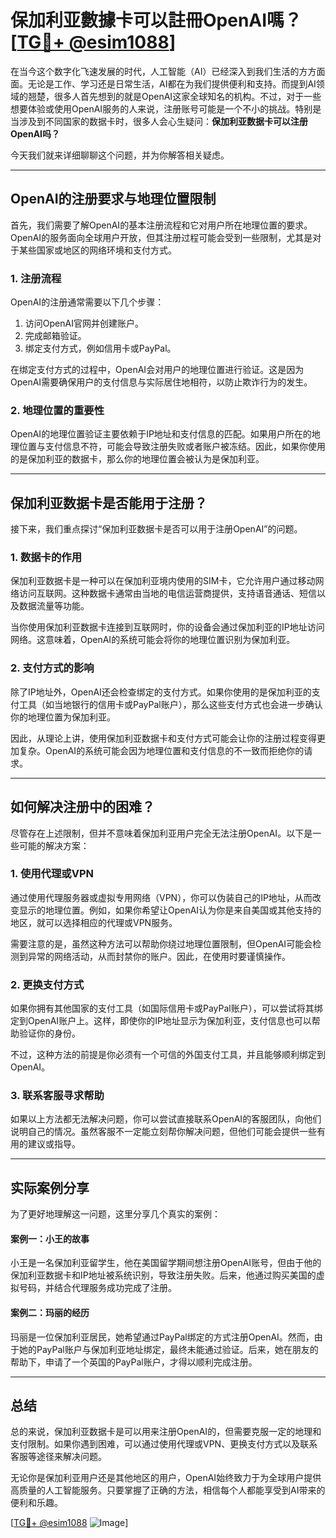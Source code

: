 # 保加利亚數據卡可以註冊OpenAI嗎？[[TG💪+ @esim1088](https://t.me/s/esim1088)]

在当今这个数字化飞速发展的时代，人工智能（AI）已经深入到我们生活的方方面面。无论是工作、学习还是日常生活，AI都在为我们提供便利和支持。而提到AI领域的翘楚，很多人首先想到的就是OpenAI这家全球知名的机构。不过，对于一些想要体验或使用OpenAI服务的人来说，注册账号可能是一个不小的挑战。特别是当涉及到不同国家的数据卡时，很多人会心生疑问：**保加利亚数据卡可以注册OpenAI吗？**

今天我们就来详细聊聊这个问题，并为你解答相关疑虑。

---

## OpenAI的注册要求与地理位置限制

首先，我们需要了解OpenAI的基本注册流程和它对用户所在地理位置的要求。OpenAI的服务面向全球用户开放，但其注册过程可能会受到一些限制，尤其是对于某些国家或地区的网络环境和支付方式。

### 1. **注册流程**
OpenAI的注册通常需要以下几个步骤：
1. 访问OpenAI官网并创建账户。
2. 完成邮箱验证。
3. 绑定支付方式，例如信用卡或PayPal。

在绑定支付方式的过程中，OpenAI会对用户的地理位置进行验证。这是因为OpenAI需要确保用户的支付信息与实际居住地相符，以防止欺诈行为的发生。

### 2. **地理位置的重要性**
OpenAI的地理位置验证主要依赖于IP地址和支付信息的匹配。如果用户所在的地理位置与支付信息不符，可能会导致注册失败或者账户被冻结。因此，如果你使用的是保加利亚的数据卡，那么你的地理位置会被认为是保加利亚。

---

## 保加利亚数据卡是否能用于注册？

接下来，我们重点探讨“保加利亚数据卡是否可以用于注册OpenAI”的问题。

### 1. **数据卡的作用**
保加利亚数据卡是一种可以在保加利亚境内使用的SIM卡，它允许用户通过移动网络访问互联网。这种数据卡通常由当地的电信运营商提供，支持语音通话、短信以及数据流量等功能。

当你使用保加利亚数据卡连接到互联网时，你的设备会通过保加利亚的IP地址访问网络。这意味着，OpenAI的系统可能会将你的地理位置识别为保加利亚。

### 2. **支付方式的影响**
除了IP地址外，OpenAI还会检查绑定的支付方式。如果你使用的是保加利亚的支付工具（如当地银行的信用卡或PayPal账户），那么这些支付方式也会进一步确认你的地理位置为保加利亚。

因此，从理论上讲，使用保加利亚数据卡和支付方式可能会让你的注册过程变得更加复杂。OpenAI的系统可能会因为地理位置和支付信息的不一致而拒绝你的请求。

---

## 如何解决注册中的困难？

尽管存在上述限制，但并不意味着保加利亚用户完全无法注册OpenAI。以下是一些可能的解决方案：

### 1. **使用代理或VPN**
通过使用代理服务器或虚拟专用网络（VPN），你可以伪装自己的IP地址，从而改变显示的地理位置。例如，如果你希望让OpenAI认为你是来自美国或其他支持的地区，就可以选择相应的代理或VPN服务。

需要注意的是，虽然这种方法可以帮助你绕过地理位置限制，但OpenAI可能会检测到异常的网络活动，从而封禁你的账户。因此，在使用时要谨慎操作。

### 2. **更换支付方式**
如果你拥有其他国家的支付工具（如国际信用卡或PayPal账户），可以尝试将其绑定到OpenAI账户上。这样，即使你的IP地址显示为保加利亚，支付信息也可以帮助验证你的身份。

不过，这种方法的前提是你必须有一个可信的外国支付工具，并且能够顺利绑定到OpenAI。

### 3. **联系客服寻求帮助**
如果以上方法都无法解决问题，你可以尝试直接联系OpenAI的客服团队，向他们说明自己的情况。虽然客服不一定能立刻帮你解决问题，但他们可能会提供一些有用的建议或指导。

---

## 实际案例分享

为了更好地理解这一问题，这里分享几个真实的案例：

#### 案例一：小王的故事
小王是一名保加利亚留学生，他在美国留学期间想注册OpenAI账号，但由于他的保加利亚数据卡和IP地址被系统识别，导致注册失败。后来，他通过购买美国的虚拟号码，并结合代理服务成功完成了注册。

#### 案例二：玛丽的经历
玛丽是一位保加利亚居民，她希望通过PayPal绑定的方式注册OpenAI。然而，由于她的PayPal账户与保加利亚地址绑定，最终未能通过验证。后来，她在朋友的帮助下，申请了一个英国的PayPal账户，才得以顺利完成注册。

---

## 总结

总的来说，保加利亚数据卡是可以用来注册OpenAI的，但需要克服一定的地理和支付限制。如果你遇到困难，可以通过使用代理或VPN、更换支付方式以及联系客服等途径来解决问题。

无论你是保加利亚用户还是其他地区的用户，OpenAI始终致力于为全球用户提供高质量的人工智能服务。只要掌握了正确的方法，相信每个人都能享受到AI带来的便利和乐趣。

[[TG💪+ @esim1088](https://t.me/s/esim1088) ![Image](https://i.postimg.cc/4NQfJmqS/Snipaste-2025-05-13-00-14-12.png)]